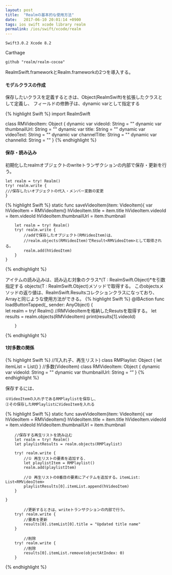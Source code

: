 ```yaml
---
layout: post
title:  "Realmの基本的な使用方法"
date:   2017-06-10 20:01:14 +0900
tags: ios swift xcode library realm 
permalink: /ios/swift/xcode/realm
---
```

```
Swift3.0.2 Xcode 8.2
```

Carthage
```
github "realm/realm-cocoa"
```
RealmSwift.frameworkとRealm.frameworkの2つを導入する。


#### モデルクラスの作成

保存したいクラスを定義するときは、Object(RealmSwift)を拡張したクラスとして定義し、
フィールドの修飾子は、dynamic varとして指定する

{% highlight Swift %}
import RealmSwift

class RMVideoItem: Object {
    dynamic var videoId: String = ""
    dynamic var thumbnailUrl: String = ""
    dynamic var title: String = ""
    dynamic var videoText: String = ""
    dynamic var channelTitle: String = ""
    dynamic var channelId: String = ""
}
{% endhighlight %}

#### 保存・読み込み
初期化したrealmオブジェクトのwriteトランザクションの内部で保存・更新を行う。

```
let realm = try! Realm()
try! realm.write {
///保存したいオブジェクトの代入・メンバー変数の変更
}
```
{% highlight Swift %}
static func saveVideoItem(item: VideoItem){
        var hVideoItem = RMVideoItem()
        hVideoItem.title = item.title
        hVideoItem.videoId = item.videoId
        hVideoItem.thumbnailUrl = item.thumbnail
       
        let realm = try! Realm()
        try! realm.write {
            //addで保存したオブジェクト(RMVideoItem)は、
            //realm.objects(RMVideoItem)でResult<RMVideoItem>として取得される。
            realm.add(hVideoItem)
        } 
    }
{% endhighlight %}

アイテムの読み込みは、読み込む対象のクラス*(T : RealmSwift.Object)*を引数指定する
objects(T : RealmSwift.Object)メソッドで取得する。
このobjectsメソッドの返り値は、RealmSwift.Results<T>コレクションクラスになっており、Arrayと同じような使用方法ができる。
{% highlight Swift %}
@IBAction func loadButtonTapped(_ sender: AnyObject) {  
        let realm = try! Realm()
        //RMVideoItemを格納したResuts<RMVideoItem>を取得する。
        let results = realm.objects(RMVideoItem)
        print(results[1].videoId)
         
        }
{% endhighlight %}

#### 1対多数の関係

{% highlight Swift %}
//1(入れ子、再生リスト)
class RMPlaylist: Object {
     let itemList = List<RMVideoItem>()
}
//多数(VideoItem)
class RMVideoItem: Object {
    dynamic var videoId: String = ""
    dynamic var thumbnailUrl: String = “”
}
{% endhighlight %}

保存するには、
```
①VideoItemの入れ子であるRMPlaylistを保存し、
②その保存したRMPlaylistにVideoItemを入れる
```

{% highlight Swift %}
 static func saveVideoItem(item: VideoItem){
        var hVideoItem = RMVideoItem()
        hVideoItem.title = item.title
        hVideoItem.videoId = item.videoId
        hVideoItem.thumbnailUrl = item.thumbnail
       
        //保存する再生リストを読み込む
        let realm = try! Realm()
        let playlistResults = realm.objects(RMPlaylist)
       
        try! realm.write {
            //① 再生リストの要素を追加する.
            let playlistItem = RMPlaylist()
            realm.add(playlistItem)
           
            //② 再生リストの0番目の要素にアイテムを追加する。itemList: List<RMVideoItem>
            playlistResults[0].itemList.append(hVideoItem)
        }
       
    }

            //更新するときは、writeトランザクションの内部で行う。
        try! realm.write {
            //要素を更新 
            results[0].itemList[0].title = "Updated title name"
        }

            //削除
        try! realm.write {
            //削除
            results[0].itemList.remove(objectAtIndex: 0)
        }
{% endhighlight %}